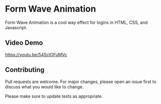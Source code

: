 # Form Wave Animation

Form Wave Animation is a cool way effect for logins in HTML, CSS, and Javascript.

## Video Demo

https://youtu.be/54SclOFuMVc

## Contributing
Pull requests are welcome. For major changes, please open an issue first to discuss what you would like to change.

Please make sure to update tests as appropriate.
